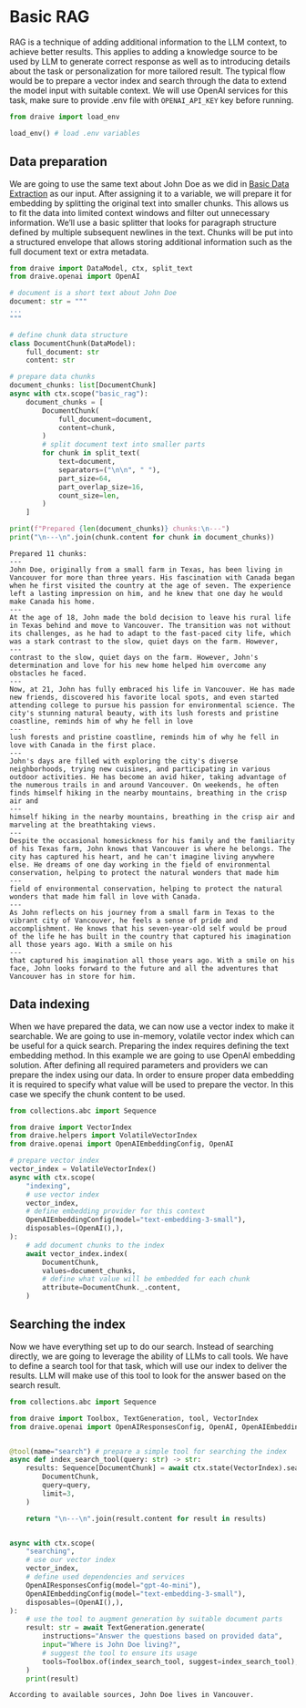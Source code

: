 # Basic RAG

RAG is a technique of adding additional information to the LLM context, to achieve better results. This applies to adding a knowledge source to be used by LLM to generate correct response as well as to introducing details about the task or personalization for more tailored result. The typical flow would be to prepare a vector index and search through the data to extend the model input with suitable context. We will use OpenAI services for this task, make sure to provide .env file with `OPENAI_API_KEY` key before running.


```python
from draive import load_env

load_env() # load .env variables
```

## Data preparation

We are going to use the same text about John Doe as we did in [Basic Data Extraction](./BasicDataExtraction.md) as our input. After assigning it to a variable, we will prepare it for embedding by splitting the original text into smaller chunks. This allows us to fit the data into limited context windows and filter out unnecessary information. We’ll use a basic splitter that looks for paragraph structure defined by multiple subsequent newlines in the text. Chunks will be put into a structured envelope that allows storing additional information such as the full document text or extra metadata.

```python
from draive import DataModel, ctx, split_text
from draive.openai import OpenAI

# document is a short text about John Doe
document: str = """
...
"""

# define chunk data structure
class DocumentChunk(DataModel):
    full_document: str
    content: str

# prepare data chunks
document_chunks: list[DocumentChunk]
async with ctx.scope("basic_rag"):
    document_chunks = [
        DocumentChunk(
            full_document=document,
            content=chunk,
        )
        # split document text into smaller parts
        for chunk in split_text(
            text=document,
            separators=("\n\n", " "),
            part_size=64,
            part_overlap_size=16,
            count_size=len,
        )
    ]

print(f"Prepared {len(document_chunks)} chunks:\n---")
print("\n---\n".join(chunk.content for chunk in document_chunks))
```

    Prepared 11 chunks:
    ---
    John Doe, originally from a small farm in Texas, has been living in Vancouver for more than three years. His fascination with Canada began when he first visited the country at the age of seven. The experience left a lasting impression on him, and he knew that one day he would make Canada his home.
    ---
    At the age of 18, John made the bold decision to leave his rural life in Texas behind and move to Vancouver. The transition was not without its challenges, as he had to adapt to the fast-paced city life, which was a stark contrast to the slow, quiet days on the farm. However,
    ---
    contrast to the slow, quiet days on the farm. However, John's determination and love for his new home helped him overcome any obstacles he faced.
    ---
    Now, at 21, John has fully embraced his life in Vancouver. He has made new friends, discovered his favorite local spots, and even started attending college to pursue his passion for environmental science. The city's stunning natural beauty, with its lush forests and pristine coastline, reminds him of why he fell in love
    ---
    lush forests and pristine coastline, reminds him of why he fell in love with Canada in the first place.
    ---
    John's days are filled with exploring the city's diverse neighborhoods, trying new cuisines, and participating in various outdoor activities. He has become an avid hiker, taking advantage of the numerous trails in and around Vancouver. On weekends, he often finds himself hiking in the nearby mountains, breathing in the crisp air and
    ---
    himself hiking in the nearby mountains, breathing in the crisp air and marveling at the breathtaking views.
    ---
    Despite the occasional homesickness for his family and the familiarity of his Texas farm, John knows that Vancouver is where he belongs. The city has captured his heart, and he can't imagine living anywhere else. He dreams of one day working in the field of environmental conservation, helping to protect the natural wonders that made him
    ---
    field of environmental conservation, helping to protect the natural wonders that made him fall in love with Canada.
    ---
    As John reflects on his journey from a small farm in Texas to the vibrant city of Vancouver, he feels a sense of pride and accomplishment. He knows that his seven-year-old self would be proud of the life he has built in the country that captured his imagination all those years ago. With a smile on his
    ---
    that captured his imagination all those years ago. With a smile on his face, John looks forward to the future and all the adventures that Vancouver has in store for him.


## Data indexing

When we have prepared the data, we can now use a vector index to make it searchable. We are going to use in-memory, volatile vector index which can be useful for a quick search. Preparing the index requires defining the text embedding method. In this example we are going to use OpenAI embedding solution. After defining all required parameters and providers we can prepare the index using our data. In order to ensure proper data embedding it is required to specify what value will be used to prepare the vector. In this case we specify the chunk content to be used.


```python
from collections.abc import Sequence

from draive import VectorIndex
from draive.helpers import VolatileVectorIndex
from draive.openai import OpenAIEmbeddingConfig, OpenAI

# prepare vector index
vector_index = VolatileVectorIndex()
async with ctx.scope(
    "indexing",
    # use vector index
    vector_index,
    # define embedding provider for this context
    OpenAIEmbeddingConfig(model="text-embedding-3-small"),
    disposables=(OpenAI(),),
):
    # add document chunks to the index
    await vector_index.index(
        DocumentChunk,
        values=document_chunks,
        # define what value will be embedded for each chunk
        attribute=DocumentChunk._.content,
    )
```

## Searching the index

Now we have everything set up to do our search. Instead of searching directly, we are going to leverage the ability of LLMs to call tools. We have to define a search tool for that task, which will use our index to deliver the results. LLM will make use of this tool to look for the answer based on the search result.


```python
from collections.abc import Sequence

from draive import Toolbox, TextGeneration, tool, VectorIndex
from draive.openai import OpenAIResponsesConfig, OpenAI, OpenAIEmbeddingConfig


@tool(name="search") # prepare a simple tool for searching the index
async def index_search_tool(query: str) -> str:
    results: Sequence[DocumentChunk] = await ctx.state(VectorIndex).search(
        DocumentChunk,
        query=query,
        limit=3,
    )

    return "\n---\n".join(result.content for result in results)


async with ctx.scope(
    "searching",
    # use our vector index
    vector_index,
    # define used dependencies and services
    OpenAIResponsesConfig(model="gpt-4o-mini"),
    OpenAIEmbeddingConfig(model="text-embedding-3-small"),
    disposables=(OpenAI(),),
):
    # use the tool to augment generation by suitable document parts
    result: str = await TextGeneration.generate(
        instructions="Answer the questions based on provided data",
        input="Where is John Doe living?",
        # suggest the tool to ensure its usage
        tools=Toolbox.of(index_search_tool, suggest=index_search_tool),
    )
    print(result)
```
    According to available sources, John Doe lives in Vancouver.
